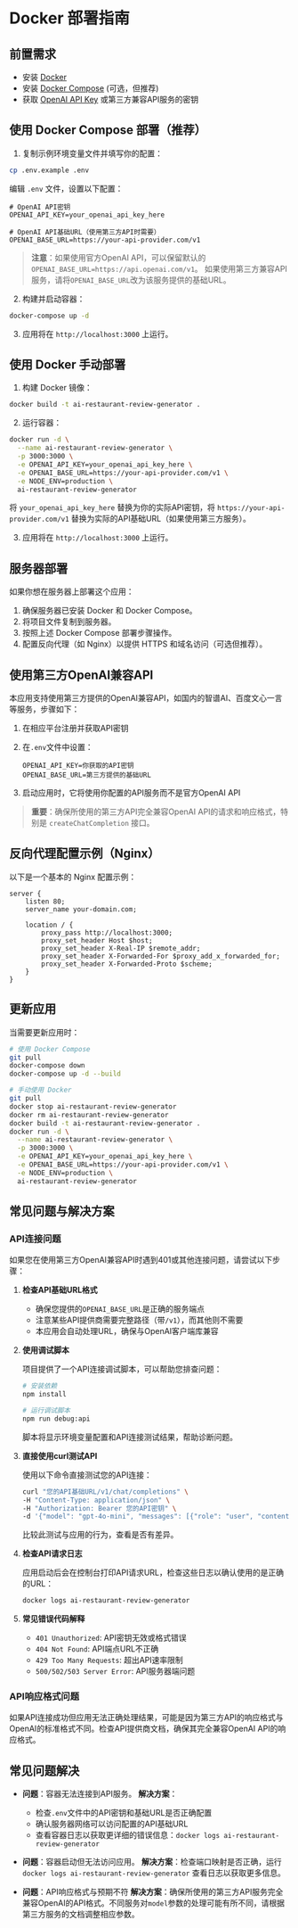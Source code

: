 # Docker 部署指南

## 前置需求

- 安装 [Docker](https://docs.docker.com/get-docker/)
- 安装 [Docker Compose](https://docs.docker.com/compose/install/) (可选，但推荐)
- 获取 [OpenAI API Key](https://platform.openai.com/) 或第三方兼容API服务的密钥

## 使用 Docker Compose 部署（推荐）

1. 复制示例环境变量文件并填写你的配置：

```bash
cp .env.example .env
```

编辑 `.env` 文件，设置以下配置：

```
# OpenAI API密钥
OPENAI_API_KEY=your_openai_api_key_here

# OpenAI API基础URL（使用第三方API时需要）
OPENAI_BASE_URL=https://your-api-provider.com/v1
```

> **注意**：如果使用官方OpenAI API，可以保留默认的`OPENAI_BASE_URL=https://api.openai.com/v1`。
> 如果使用第三方兼容API服务，请将`OPENAI_BASE_URL`改为该服务提供的基础URL。

2. 构建并启动容器：

```bash
docker-compose up -d
```

3. 应用将在 `http://localhost:3000` 上运行。

## 使用 Docker 手动部署

1. 构建 Docker 镜像：

```bash
docker build -t ai-restaurant-review-generator .
```

2. 运行容器：

```bash
docker run -d \
  --name ai-restaurant-review-generator \
  -p 3000:3000 \
  -e OPENAI_API_KEY=your_openai_api_key_here \
  -e OPENAI_BASE_URL=https://your-api-provider.com/v1 \
  -e NODE_ENV=production \
  ai-restaurant-review-generator
```

将 `your_openai_api_key_here` 替换为你的实际API密钥，将 `https://your-api-provider.com/v1` 替换为实际的API基础URL（如果使用第三方服务）。

3. 应用将在 `http://localhost:3000` 上运行。

## 服务器部署

如果你想在服务器上部署这个应用：

1. 确保服务器已安装 Docker 和 Docker Compose。
2. 将项目文件复制到服务器。
3. 按照上述 Docker Compose 部署步骤操作。
4. 配置反向代理（如 Nginx）以提供 HTTPS 和域名访问（可选但推荐）。

## 使用第三方OpenAI兼容API

本应用支持使用第三方提供的OpenAI兼容API，如国内的智谱AI、百度文心一言等服务，步骤如下：

1. 在相应平台注册并获取API密钥
2. 在`.env`文件中设置：
   ```
   OPENAI_API_KEY=你获取的API密钥
   OPENAI_BASE_URL=第三方提供的基础URL
   ```

3. 启动应用时，它将使用你配置的API服务而不是官方OpenAI API

> **重要**：确保所使用的第三方API完全兼容OpenAI API的请求和响应格式，特别是 `createChatCompletion` 接口。

## 反向代理配置示例（Nginx）

以下是一个基本的 Nginx 配置示例：

```nginx
server {
    listen 80;
    server_name your-domain.com;
    
    location / {
        proxy_pass http://localhost:3000;
        proxy_set_header Host $host;
        proxy_set_header X-Real-IP $remote_addr;
        proxy_set_header X-Forwarded-For $proxy_add_x_forwarded_for;
        proxy_set_header X-Forwarded-Proto $scheme;
    }
}
```

## 更新应用

当需要更新应用时：

```bash
# 使用 Docker Compose
git pull
docker-compose down
docker-compose up -d --build

# 手动使用 Docker
git pull
docker stop ai-restaurant-review-generator
docker rm ai-restaurant-review-generator
docker build -t ai-restaurant-review-generator .
docker run -d \
  --name ai-restaurant-review-generator \
  -p 3000:3000 \
  -e OPENAI_API_KEY=your_openai_api_key_here \
  -e OPENAI_BASE_URL=https://your-api-provider.com/v1 \
  -e NODE_ENV=production \
  ai-restaurant-review-generator
```

## 常见问题与解决方案

### API连接问题

如果您在使用第三方OpenAI兼容API时遇到401或其他连接问题，请尝试以下步骤：

1. **检查API基础URL格式**
   - 确保您提供的`OPENAI_BASE_URL`是正确的服务端点
   - 注意某些API提供商需要完整路径（带`/v1`），而其他则不需要
   - 本应用会自动处理URL，确保与OpenAI客户端库兼容

2. **使用调试脚本**
   
   项目提供了一个API连接调试脚本，可以帮助您排查问题：
   
   ```bash
   # 安装依赖
   npm install
   
   # 运行调试脚本
   npm run debug:api
   ```
   
   脚本将显示环境变量配置和API连接测试结果，帮助诊断问题。

3. **直接使用curl测试API**
   
   使用以下命令直接测试您的API连接：
   
   ```bash
   curl "您的API基础URL/v1/chat/completions" \
   -H "Content-Type: application/json" \
   -H "Authorization: Bearer 您的API密钥" \
   -d '{"model": "gpt-4o-mini", "messages": [{"role": "user", "content": "Hello"}]}'
   ```
   
   比较此测试与应用的行为，查看是否有差异。

4. **检查API请求日志**
   
   应用启动后会在控制台打印API请求URL，检查这些日志以确认使用的是正确的URL：
   
   ```bash
   docker logs ai-restaurant-review-generator
   ```

5. **常见错误代码解释**
   
   - `401 Unauthorized`: API密钥无效或格式错误
   - `404 Not Found`: API端点URL不正确
   - `429 Too Many Requests`: 超出API速率限制
   - `500/502/503 Server Error`: API服务器端问题

### API响应格式问题

如果API连接成功但应用无法正确处理结果，可能是因为第三方API的响应格式与OpenAI的标准格式不同。检查API提供商文档，确保其完全兼容OpenAI API的响应格式。

## 常见问题解决

- **问题**：容器无法连接到API服务。
  **解决方案**：
  - 检查`.env`文件中的API密钥和基础URL是否正确配置
  - 确认服务器网络可以访问配置的API基础URL
  - 查看容器日志以获取更详细的错误信息：`docker logs ai-restaurant-review-generator`

- **问题**：容器启动但无法访问应用。
  **解决方案**：检查端口映射是否正确，运行 `docker logs ai-restaurant-review-generator` 查看日志以获取更多信息。

- **问题**：API响应格式与预期不符
  **解决方案**：确保所使用的第三方API服务完全兼容OpenAI的API格式。不同服务对`model`参数的处理可能有所不同，请根据第三方服务的文档调整相应参数。 